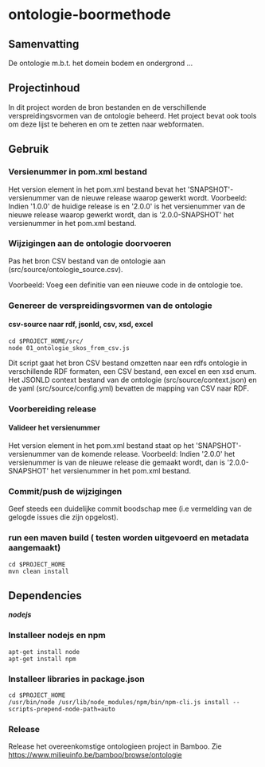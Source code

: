 # ontologie-boormethode

## Samenvatting

De ontologie m.b.t. het domein bodem en ondergrond ...


## Projectinhoud
In dit project worden de bron bestanden en de verschillende verspreidingsvormen van de ontologie beheerd.
Het project bevat ook tools om deze lijst te beheren en om te zetten naar webformaten.

## Gebruik

### Versienummer in pom.xml bestand
Het version element in het pom.xml bestand bevat het 'SNAPSHOT'-versienummer van de nieuwe release waarop gewerkt wordt.
Voorbeeld: Indien '1.0.0' de huidige release is en '2.0.0' is het versienummer van de nieuwe release waarop gewerkt wordt, dan is '2.0.0-SNAPSHOT' het versienummer in het pom.xml bestand.
### Wijzigingen aan de ontologie doorvoeren
Pas het bron CSV bestand van de ontologie aan (src/source/ontologie_source.csv).

Voorbeeld: Voeg een definitie van een nieuwe code in de ontologie toe.

### Genereer de verspreidingsvormen van de ontologie

#### csv-source naar rdf, jsonld, csv, xsd, excel

```
cd $PROJECT_HOME/src/
node 01_ontologie_skos_from_csv.js
```

Dit script gaat het bron CSV bestand omzetten naar een rdfs ontologie in verschillende RDF formaten, een CSV bestand, een excel en een xsd enum.
Het JSONLD context bestand van de ontologie (src/source/context.json) en de yaml (src/source/config.yml) bevatten de mapping van CSV naar RDF.

### Voorbereiding release
#### Valideer het versienummer
Het version element in het pom.xml bestand staat op het 'SNAPSHOT'-versienummer van de komende release.
Voorbeeld: Indien '2.0.0' het versienummer is van de nieuwe release die gemaakt wordt, dan is '2.0.0-SNAPSHOT' het versienummer in het pom.xml bestand.

### Commit/push de wijzigingen
Geef steeds een duidelijke commit boodschap mee (i.e vermelding van de gelogde issues die zijn opgelost).


### run een maven build ( testen worden uitgevoerd en metadata aangemaakt)
```
cd $PROJECT_HOME
mvn clean install
```

## Dependencies

**_nodejs_**

### Installeer nodejs en npm
```
apt-get install node
apt-get install npm
```

### Installeer libraries in package.json
```
cd $PROJECT_HOME
/usr/bin/node /usr/lib/node_modules/npm/bin/npm-cli.js install --scripts-prepend-node-path=auto
```

### Release
Release het overeenkomstige ontologieen project in Bamboo. Zie https://www.milieuinfo.be/bamboo/browse/ontologie


